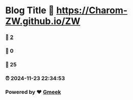 # Blog Title :link: https://Charom-ZW.github.io/ZW 
### :page_facing_up: [2](https://Charom-ZW.github.io/ZW/tag.html) 
### :speech_balloon: 0 
### :hibiscus: 25 
### :alarm_clock: 2024-11-23 22:34:53 
### Powered by :heart: [Gmeek](https://github.com/Meekdai/Gmeek)
